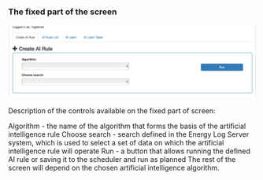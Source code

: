 ### The fixed part of the screen

![](/./media/media/image65.png)

Description of the controls available on the fixed part of screen:

Algorithm - the name of the algorithm that forms the basis of the artificial intelligence rule
Choose search - search defined in the Energy Log Server system, which is used to select a set of data on which the artificial intelligence rule will operate
Run - a button that allows running the defined AI rule or saving it to the scheduler and run as planned
The rest of the screen will depend on the chosen artificial intelligence algorithm.
